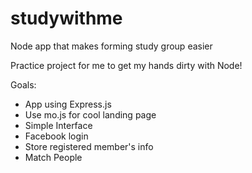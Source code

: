 # studywithme
Node app that makes forming study group easier

Practice project for me to get my hands dirty with Node!

Goals:
- App using Express.js
- Use mo.js for cool landing page
- Simple Interface
- Facebook login
- Store registered member's info
- Match People
